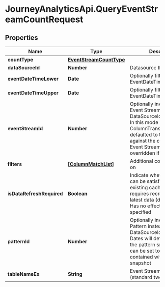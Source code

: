 # JourneyAnalyticsApi.QueryEventStreamCountRequest

## Properties

Name | Type | Description | Notes
------------ | ------------- | ------------- | -------------
**countType** | [**EventStreamCountType**](EventStreamCountType.md) |  | [optional] 
**dataSourceId** | **Number** | Datasource ID | [optional] 
**eventDateTimeLower** | **Date** | Optionally filter by EventDateTime | [optional] 
**eventDateTimeUpper** | **Date** | Optionally filter by EventDateTime | [optional] 
**eventStreamId** | **Number** | Optionally invoke using an Event Stream ID instead of DataSourceId/TableNameEx. In this mode ColumnTransforms will be defaulted to those published against the columns of the Event Stream but can still be overridden if required | [optional] 
**filters** | [**[ColumnMatchList]**](ColumnMatchList.md) | Additional columns to filter on | [optional] 
**isDataRefreshRequired** | **Boolean** | Indicate whether the request can be satisfied with an existing cached result or requires recreation with latest data (default false). Has no effect if PatternId is specified | [optional] 
**patternId** | **Number** | Optionally invoke using a Pattern instead of DataSourceId/TableNameEx. Dates will default to those of the pattern snapshot but can be set to any range contained within that snapshot | [optional] 
**tableNameEx** | **String** | Event Stream table (standard two part name ex) | [optional] 



